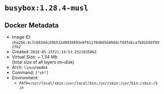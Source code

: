 # `busybox:1.28.4-musl`

## Docker Metadata

- Image ID: `sha256:4c7c683ddcb9b532d093d693e8f61170d0d5d40ddcf9dfebca7b01b9df892fb2`
- Created: `2018-05-23T21:19:53.252283506Z`
- Virtual Size: ~ 1.34 Mb  
  (total size of all layers on-disk)
- Arch: `linux`/`amd64`
- Command: `["sh"]`
- Environment:
  - `PATH=/usr/local/sbin:/usr/local/bin:/usr/sbin:/usr/bin:/sbin:/bin`
